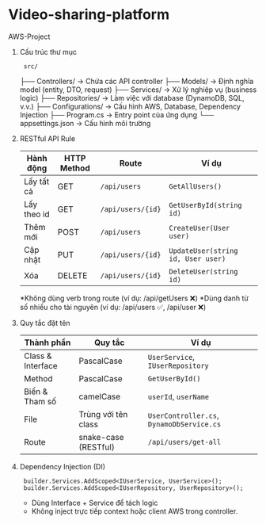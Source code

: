 ﻿# Video-sharing-platform
AWS-Project


1. Cấu trúc thư mục

		src/
	 ├── Controllers/       → Chứa các API controller
	 ├── Models/            → Định nghĩa model (entity, DTO, request)
	 ├── Services/          → Xử lý nghiệp vụ (business logic)
	 ├── Repositories/      → Làm việc với database (DynamoDB, SQL, v.v.)
	 ├── Configurations/    → Cấu hình AWS, Database, Dependency Injection
	 ├── Program.cs         → Entry point của ứng dụng
	 └── appsettings.json   → Cấu hình môi trường



2. RESTful API Rule

	| Hành động   | HTTP Method | Route             | Ví dụ                              |
	| ----------- | ----------- | ----------------- | ---------------------------------- |
	| Lấy tất cả  | GET         | `/api/users`      | `GetAllUsers()`                    |
	| Lấy theo id | GET         | `/api/users/{id}` | `GetUserById(string id)`           |
	| Thêm mới    | POST        | `/api/users`      | `CreateUser(User user)`            |
	| Cập nhật    | PUT         | `/api/users/{id}` | `UpdateUser(string id, User user)` |
	| Xóa         | DELETE      | `/api/users/{id}` | `DeleteUser(string id)`            |

	*Không dùng verb trong route (ví dụ: /api/getUsers ❌)
	*Dùng danh từ số nhiều cho tài nguyên (ví dụ: /api/users ✅, /api/user ❌)



3. Quy tắc đặt tên

	| Thành phần        | Quy tắc              | Ví dụ                                     |
	| ----------------- | -------------------- | ----------------------------------------- |
	| Class & Interface | PascalCase           | `UserService`, `IUserRepository`          |
	| Method            | PascalCase           | `GetUserById()`                           |
	| Biến & Tham số    | camelCase            | `userId`, `userName`                      |
	| File              | Trùng với tên class  | `UserController.cs`, `DynamoDbService.cs` |
	| Route             | snake-case (RESTful) | `/api/users/get-all`                      |



4. Dependency Injection (DI)

		builder.Services.AddScoped<IUserService, UserService>();
		builder.Services.AddScoped<IUserRepository, UserRepository>();

	- Dùng Interface + Service để tách logic
	- Không inject trực tiếp context hoặc client AWS trong controller.